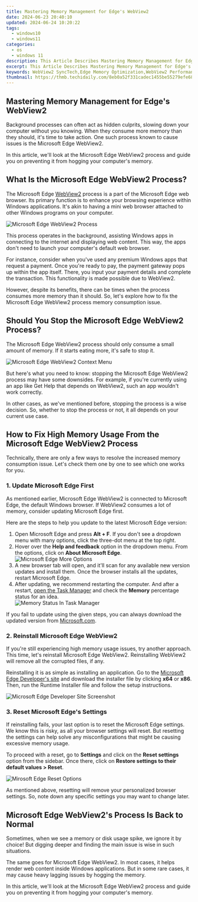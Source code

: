 ```yaml
---
title: Mastering Memory Management for Edge's WebView2
date: 2024-06-23 20:40:10
updated: 2024-06-24 10:20:22
tags:
  - windows10
  - windows11
categories:
  - os
  - windows 11
description: This Article Describes Mastering Memory Management for Edge's WebView2
excerpt: This Article Describes Mastering Memory Management for Edge's WebView2
keywords: WebView2 SyncTech,Edge Memory Optimization,WebView2 Performance Boost,Efficient WebApp Viewing,Enhance Browsing Memory,Browser Extension Techniques,WebView Management Strategies
thumbnail: https://thmb.techidaily.com/8eb0a52f331cadec1455be55279efe68c9588c11451977d41c23dfeca435c0f3.jpg
---
```


## Mastering Memory Management for Edge's WebView2

 Background processes can often act as hidden culprits, slowing down your computer without you knowing. When they consume more memory than they should, it's time to take action. One such process known to cause issues is the Microsoft Edge WebView2\.

 In this article, we'll look at the Microsoft Edge WebView2 process and guide you on preventing it from hogging your computer's memory.

## What Is the Microsoft Edge WebView2 Process?

 The Microsoft Edge [WebView2](https://www.makeuseof.com/windows-10-webview2/) process is a part of the Microsoft Edge web browser. Its primary function is to enhance your browsing experience within Windows applications. It's akin to having a mini web browser attached to other Windows programs on your computer.

![Microsoft Edge WebView2 Process](https://static1.makeuseofimages.com/wordpress/wp-content/uploads/2023/07/microsoft-edge-webview-2-process.jpg)

 This process operates in the background, assisting Windows apps in connecting to the internet and displaying web content. This way, the apps don't need to launch your computer's default web browser.

 For instance, consider when you've used any premium Windows apps that request a payment. Once you're ready to pay, the payment gateway pops up within the app itself. There, you input your payment details and complete the transaction. This functionality is made possible due to WebView2\.

 However, despite its benefits, there can be times when the process consumes more memory than it should. So, let's explore how to fix the Microsoft Edge WebView2 process memory consumption issue.

## Should You Stop the Microsoft Edge WebView2 Process?

 The Microsoft Edge WebView2 process should only consume a small amount of memory. If it starts eating more, it's safe to stop it.

![Microsoft Edge WebView2 Context Menu](https://static1.makeuseofimages.com/wordpress/wp-content/uploads/2023/07/microsoft-edge-webview-2-context-menu.jpg)

 But here's what you need to know: stopping the Microsoft Edge WebView2 process may have some downsides. For example, if you're currently using an app like Get Help that depends on WebView2, such an app wouldn't work correctly.

 In other cases, as we've mentioned before, stopping the process is a wise decision. So, whether to stop the process or not, it all depends on your current use case.

## How to Fix High Memory Usage From the Microsoft Edge WebView2 Process

 Technically, there are only a few ways to resolve the increased memory consumption issue. Let's check them one by one to see which one works for you.

### 1\. Update Microsoft Edge First

 As mentioned earlier, Microsoft Edge WebView2 is connected to Microsoft Edge, the default Windows browser. If WebView2 consumes a lot of memory, consider updating Microsoft Edge first.

 Here are the steps to help you update to the latest Microsoft Edge version:

1. Open Microsoft Edge and press **Alt + F**. If you don't see a dropdown menu with many options, click the three-dot menu at the top right.
2. Hover over the **Help and feedback** option in the dropdown menu. From the options, click on **About Microsoft Edge**.  
![Microsoft Edge More Options](https://static1.makeuseofimages.com/wordpress/wp-content/uploads/2023/07/microsoft-edge-more-options.jpg)
3. A new browser tab will open, and it'll scan for any available new version updates and install them. Once the browser installs all the updates, restart Microsoft Edge.
4. After updating, we recommend restarting the computer. And after a restart, [open the Task Manager](https://www.makeuseof.com/how-to-access-task-manager-on-windows-11/) and check the **Memory** percentage status for an idea.  
![Memory Status In Task Manager](https://static1.makeuseofimages.com/wordpress/wp-content/uploads/2023/07/memory-status-in-task-manager.jpg)

 If you fail to update using the given steps, you can always download the updated version from [Microsoft.com](https://www.microsoft.com/en-us/edge/download?form=MA13FJ).

### 2\. Reinstall Microsoft Edge WebView2

 If you're still experiencing high memory usage issues, try another approach. This time, let's reinstall Microsoft Edge WebView2\. Reinstalling WebView2 will remove all the corrupted files, if any.

 Reinstalling it is as simple as installing an application. Go to the [Microsoft Edge Developer's site](https://developer.microsoft.com/en-us/microsoft-edge/webview2/) and download the installer file by clicking **x64** or **x86**. Then, run the Runtime Installer file and follow the setup instructions.

![Microsoft Edge Developer Site Screenshot](https://static1.makeuseofimages.com/wordpress/wp-content/uploads/2023/07/microsoft-edge-developer-site-screenshot.jpg)

### 3\. Reset Microsoft Edge's Settings

 If reinstalling fails, your last option is to reset the Microsoft Edge settings. We know this is risky, as all your browser settings will reset. But resetting the settings can help solve any misconfigurations that might be causing excessive memory usage.

 To proceed with a reset, go to **Settings** and click on the **Reset settings** option from the sidebar. Once there, click on **Restore settings to their default values > Reset**.

![Mirosoft Edge Reset Options](https://static1.makeuseofimages.com/wordpress/wp-content/uploads/2023/07/mirosoft-edge-reset-options.jpg)

 As mentioned above, resetting will remove your personalized browser settings. So, note down any specific settings you may want to change later.

## Microsoft Edge WebView2's Process Is Back to Normal

 Sometimes, when we see a memory or disk usage spike, we ignore it by choice! But digging deeper and finding the main issue is wise in such situations.

 The same goes for Microsoft Edge WebView2\. In most cases, it helps render web content inside Windows applications. But in some rare cases, it may cause heavy lagging issues by hogging the memory.

 In this article, we'll look at the Microsoft Edge WebView2 process and guide you on preventing it from hogging your computer's memory.
